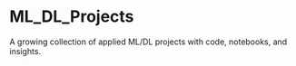 # ML_DL_Projects
A growing collection of applied ML/DL projects with code, notebooks, and insights.
